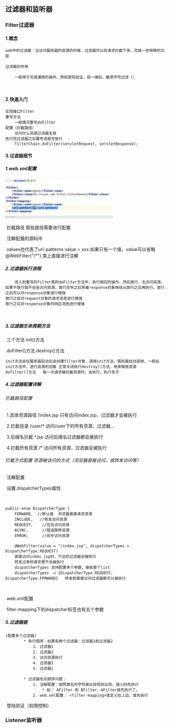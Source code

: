 ## 过滤器和监听器

### Filter过滤器

#### 1.概念

```
web中的过滤器：当访问服务器的资源的时候，过滤器可以将请求拦截下来，完成一些特殊的功能

过滤器的作用

	一般用于完成通用的操作，例如登陆验证，统一编码，敏感字符过滤（）

	

```

#### 2.快速入门

```
实现接口Filter
重写方法
	一般情况重写doFilter
配置（拦截路径）
	访问什么资源过滤器生效
执行完过滤器之后要考虑是否放行
	filterChain.doFilter(servletRequest, servletResponse);
```

#### 3.过滤器细节

##### 	1.web.xml配置

![1595922333807](assets/1595922333807.png)

​		<url-pattern> 拦截路径  那些路径需要进行配置

​		注解配置的源码中

​			values也代表了url-patterns  value = xxx  如果只有一个值，value可以省略  @WebFilter("/*") 类上直接进行注解

##### 	2.过滤器执行流程	

```
	进入到重写的filter类的doFilter方法中，执行相应的操作，然后放行，去访问资源，如果不放行就不会去访问资源，放行完毕之后带着response对象继续从放行之后再执行。放行之后可以对response对象进行增强
放行之前对request对象的请求消息进行增强
放行之后对response对象的响应消息进行增强
```

​		

##### 	3.过滤器生命周期方法

​		三个方法 init()方法

​		doFilter()方法   destroy()方法

```
init方法会在服务器启动后会创建filter对象，调用init方法，服务器自动调用，一般在init方法中，进行资源的加载 正常关闭执行destroy()方法，用来释放资源
dofilter()方法   每一次请求被拦截资源时，会执行，执行多次
```

##### 	4.过滤器配置详解

###### 		拦截路径配置

​		1.具体资源路径  /index.jsp   只有访问index.jsp，过滤器才会被执行

​		2.拦截目录  /user/*  访问/user下的所有资源，过滤器...

​		3.后缀名拦截 *.jsp 访问后缀名过滤器都会被执行

​		4.拦截所有资源   /*  访问所有资源，过滤器会被执行

###### 		拦截方式配置  资源被访问的方式（浏览器直接访问，或转发访问等）

​			注解配置

​			设置 dispatcherTypes属性

​		

```
public enum DispatcherType {
    FORWARD,  //默认值  浏览器直接请求资源
    INCLUDE,   //转发访问资源
    REQUEST,	//包含访问资源
    ASYNC,		//错误跳转资源
    ERROR;		//异步访问资源
    
    @WebFilter(value = "/index.jsp", dispatcherTypes = DispatcherType.REQUEST)
    直接访问index.jsp时，下边的过滤器会被执行
    转发过来的请求便不会被执行
    dispatcherTypes 支持配置多个参数，接收是个list
    dispatcherTypes  = {DispatcherType.REQUEST， DispatcherType.FPRWARD}   转发和直接访问过滤器都可以被执行
```

​				

​			web.xml配置

​			filter-mapping下的dispatcher标签也有五个参数

##### 	5.过滤器链

```
(配置多个过滤器)
		* 执行顺序：如果有两个过滤器：过滤器1和过滤器2
			1. 过滤器1
			2. 过滤器2
			3. 访问资源执行
			4. 过滤器2
			5. 过滤器1 

		* 过滤器先后顺序问题：
			1. 注解配置：按照类名的字符串比较规则比较，值小的先执行
				* 如： AFilter 和 BFilter，AFilter就先执行了。
			2. web.xml配置： <filter-mapping>谁定义在上边，谁先执行
```

​	登陆验证（权限控制）	

### Listener监听器